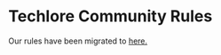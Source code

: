 # Techlore Community Rules
Our rules have been migrated to [here.](https://discuss.techlore.tech/pub/community-rules)
